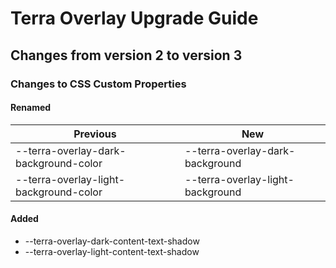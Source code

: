 # Terra Overlay Upgrade Guide

## Changes from version 2 to version 3

### Changes to CSS Custom Properties

#### Renamed
| Previous | New |
|-|-|
| --terra-overlay-dark-background-color | --terra-overlay-dark-background |
| --terra-overlay-light-background-color | --terra-overlay-light-background |

#### Added
* --terra-overlay-dark-content-text-shadow
* --terra-overlay-light-content-text-shadow
